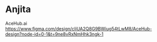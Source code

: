 # Anjita
AceHub.ai
https://www.figma.com/design/cIiUA2Q8G9BWiug54tLwM8/AceHub-design?node-id=0-1&t=9ne8vRxNmHhk3ngk-1
